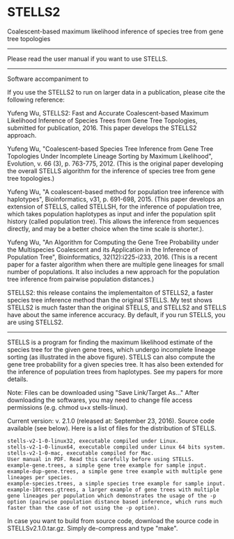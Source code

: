 # STELLS2
Coalescent-based maximum likelihood inference of species tree from gene tree topologies

*******************************************************************************************
Please read the user manual if you want to use STELLS.
*******************************************************************************************

Software accompaniment to

If you use the STELLS2 to run on larger data in a publication, please cite the following reference: 

Yufeng Wu, STELLS2: Fast and Accurate Coalescent-based Maximum Likelihood Inference of Species Trees from Gene Tree Topologies,
  submitted for publication, 2016. This paper develops the STELLS2 approach.
  
Yufeng Wu, "Coalescent-based Species Tree Inference from Gene Tree Topologies Under Incomplete Lineage Sorting by Maximum Likelihood", Evolution, v. 66 (3), p. 763-775, 2012. (This is the original paper developing the overall STELLS algorithm for the inference of species tree from gene tree topologies.)

Yufeng Wu, "A coalescent-based method for population tree inference with haplotypes", Bioinformatics, v31, p. 691-698, 2015. (This paper develops an extension of STELLS, called STELLSH, for the inference of population tree, which takes population haplotypes as input and infer the population split history (called population tree). This allows the inference from sequences directly, and may be a better choice when the time scale is shorter.).

Yufeng Wu, "An Algorithm for Computing the Gene Tree Probability under the Multispecies Coalescent and its Application in the Inference of Population Tree", Bioinformatics, 32(12):i225-i233, 2016. (This is a recent paper for a faster algorithm when there are multiple gene lineages for small number of populations. It also includes a new approach for the population tree inference from pairwise population distances.)

STELLS2: this release contains the implementaiton of STELLS2, a faster species tree inference method than the original STELLS. My test shows STELLS2 is much faster than the original STELLS, and STELLS2 and STELLS have about the same inference accuracy. By default, if you run STELLS, you are using STELLS2.

------------------------------------------------------------------------------------------------------------------------------
STELLS is a program for finding the maximum likelihood estimate of the species tree for the given gene trees, which undergo incomplete lineage sorting (as illustrated in the above figure). STELLS can also compute the gene tree probability for a given species tree. It has also been extended for the inference of population trees from haplotypes. See my papers for more details.

Note: Files can be downloaded using "Save Link/Target As..." After downloading the softwares, you may need to change file access permissions (e.g. chmod u+x stells-linux).

Current version: v. 2.1.0 (released at: September 23, 2016). Source code available (see below). Here is a list of files for the distribution of STELLS.

    stells-v2-1-0-linux32, executable compiled under Linux.
    stells-v2-1-0-linux64, executable compiled under Linux 64 bits system.
    stells-v2-1-0-mac, executable compiled for Mac.
    User manual in PDF. Read this carefully before using STELLS.
    example-gene.trees, a simple gene tree example for sample input.
    example-dup-gene.trees, a simple gene tree example with multiple gene lineages per species.
    example-species.trees, a simple species tree example for sample input.
    example-10trees.gtrees, a larger example of gene trees with multiple gene lineages per population which demonstrates the usage of the -p option (pairwise population distance based inference, which runs much faster than the case of not using the -p option).


In case you want to build from source code, download the source code in STELLSv2.1.0.tar.gz. Simply de-compress and type "make".
